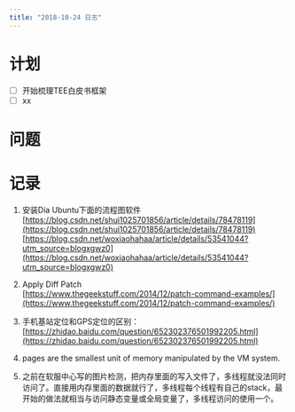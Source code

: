 ```yaml
---
title: "2018-10-24 日志"
---
```


# 计划

- [ ] 开始梳理TEE白皮书框架
- [ ] xx

# 问题

# 记录
1. 安装Dia  Ubuntu下面的流程图软件
   [https://blog.csdn.net/shui1025701856/article/details/78478119](https://blog.csdn.net/shui1025701856/article/details/78478119)  [https://blog.csdn.net/woxiaohahaa/article/details/53541044?utm_source=blogxgwz0](https://blog.csdn.net/woxiaohahaa/article/details/53541044?utm_source=blogxgwz0)

2. Apply Diff Patch  
   [https://www.thegeekstuff.com/2014/12/patch-command-examples/](https://www.thegeekstuff.com/2014/12/patch-command-examples/)

3. 手机基站定位和GPS定位的区别：  [https://zhidao.baidu.com/question/652302376501992205.html](https://zhidao.baidu.com/question/652302376501992205.html)

5. pages are the smallest unit of memory manipulated by
the VM system.

6. 之前在软服中心写的图片检测，把内存里面的写入文件了，多线程就没法同时访问了。直接用内存里面的数据就行了，多线程每个线程有自己的stack，最开始的做法就相当与访问静态变量或全局变量了，多线程访问的使用一个。